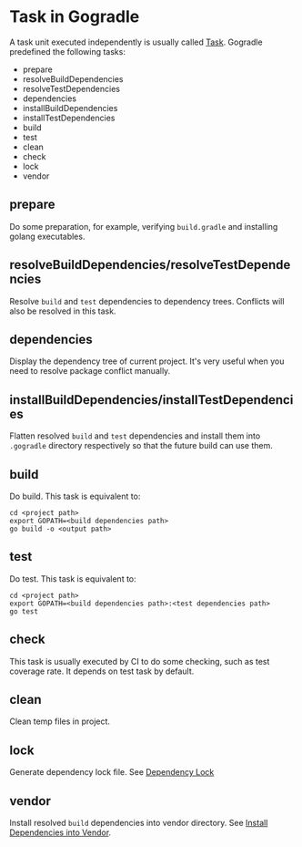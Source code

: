 # Task in Gogradle

A task unit executed independently is usually called [Task](https://docs.gradle.org/current/userguide/more_about_tasks.html). Gogradle predefined the following tasks:

- prepare
- resolveBuildDependencies
- resolveTestDependencies
- dependencies
- installBuildDependencies
- installTestDependencies
- build
- test
- clean
- check
- lock
- vendor

## prepare

Do some preparation, for example, verifying `build.gradle` and installing golang executables.

## resolveBuildDependencies/resolveTestDependencies

Resolve `build` and `test` dependencies to dependency trees. Conflicts will also be resolved in this task.

## dependencies

Display the dependency tree of current project. It's very useful when you need to resolve package conflict manually.

## installBuildDependencies/installTestDependencies

Flatten resolved `build` and `test` dependencies and install them into `.gogradle` directory respectively so that the future build can use them.

## build

Do build. This task is equivalent to:

```
cd <project path>
export GOPATH=<build dependencies path>
go build -o <output path> 
```

## test

Do test. This task is equivalent to:

```
cd <project path>
export GOPATH=<build dependencies path>:<test dependencies path>
go test
```

## check

This task is usually executed by CI to do some checking, such as test coverage rate. It depends on test task by default.

## clean

Clean temp files in project.

## lock

Generate dependency lock file. See [Dependency Lock](./getting-started.md#dependency-lock)

## vendor

Install resolved `build` dependencies into vendor directory. See [Install Dependencies into Vendor](./dependency-management.md#install-dependencies-into-vendor). 


